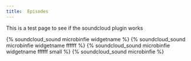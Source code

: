 ```yaml
---
title:  Episodes
---
```


This is a test page to see if the soundcloud plugin works


{% soundcloud_sound microbinfie widgetname %}
{% soundcloud_sound microbinfie widgetname ffffff %}
{% soundcloud_sound microbinfie widgetname ffffff small %}
{% soundcloud_sound microbinfie %}



